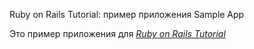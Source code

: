 Ruby on Rails Tutorial: пример приложения
Sample App

Это пример приложения для
[*Ruby on Rails Tutorial*](http://railstutorial.org)